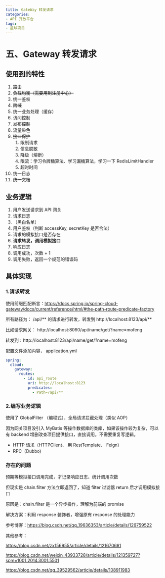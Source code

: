 ```yaml
---
title: GateWay 转发请求
categories: 
- API 开放平台
tags: 
- 星球项目
---
```


# 五、Gateway 转发请求

## 使用到的特性

1. 路由
2. ~~负载均衡（需要用到注册中心）~~
3. 统一鉴权
4. ~~跨域~~
5. 统一业务处理（缓存）
6. 访问控制
7. ~~发布控制~~
8. 流量染色
9. ~~接口保护~~
   1. 限制请求
   2. 信息脱敏
   3. 降级（熔断）
   4. 限流：学习令牌桶算法、学习漏桶算法，学习一下 RedisLimitHandler
   5. 超时时间
10. 统一日志
11. ~~统一文档~~

## 业务逻辑

1. 用户发送请求到 API 网关
2. 请求日志
3. （黑白名单）
4. 用户鉴权（判断 accessKey, secretKey 是否合法）
5. 请求的模拟接口是否存在
6. **请求转发，调用模拟接口**
7. 响应日志
8. 调用成功，次数 + 1
9. 调用失败，返回一个规范的错误码

## 具体实现

### 1.请求转发

使用前缀匹配断言：https://docs.spring.io/spring-cloud-gateway/docs/current/reference/html/#the-path-route-predicate-factory

所有路径为： /api/** 的请求进行转发，转发到 http://localhost:8123/api/**

比如请求网关： http://localhost:8090/api/name/get/?name=mofeng

转发到：http://localhost:8123/api/name/get/?name=mofeng

配置文件添加内容， application.yml

```yml
spring:
  cloud:
    gateway:
      routes:
        - id: api_route
          uri: http://localhost:8123
          predicates:
            - Path=/api/**
```

### 2.编写业务逻辑

使用了 GlobalFilter （编程式），全局请求拦截处理（类似 AOP）

因为网关项目没引入 MyBatis 等操作数据库的类库，如果该操作较为复杂，可以有 backend 增删改查项目提供接口，直接调用，不需要重复写逻辑。

- HTTP 请求（HTTPClient、 用 RestTemplate、 Feign）
- RPC（Dubbo)

### 存在的问题

预期等模拟接口调用完成，才记录响应日志、统计调用次数

但现实是 chain.filter 方法立即返回了，知道 filter 过滤器 return 后才调用模拟接口

原因是：chain.filter 是一个异步操作，理解为前端的 promise



解决方案：利用 response 装饰者，增强原有 response 的处理能力

参考博客：https://blog.csdn.net/qq_19636353/article/details/126759522

其他参考：

https://blog.csdn.net/zx156955/article/details/121670681

https://blog.csdn.net/weixin_43933728/article/details/121359727?spm=1001.2014.3001.5501

https://blog.csdn.net/qq_39529562/article/details/108911983

